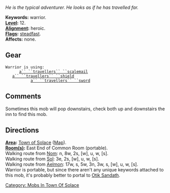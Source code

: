 *He is the typical adventurer. He looks as if he has travelled far.*

**Keywords:** warrior.  
**[Level](Level.md "wikilink"):** 12.  
**[Alignment](Alignment.md "wikilink"):** heroic.  
**[Flags](:Category:_Mob_Types.md "wikilink"):**
[steadfast](Sentinel_Mobs.md "wikilink").  
**Affects:** none.  

## Gear

`Warrior is using:`  
<worn on body>`      `[`a`` ``travellers`` ``scalemail`](Traveller's_Scalemail.md "wikilink")  
<held in offhand>`   `[`a`` ``travellers`` ``shield`](Traveller's_Shield.md "wikilink")  
<wielded>`           `[`a`` ``travellers`` ``sword`](Traveller's_Sword.md "wikilink")

## Comments

Sometimes this mob will pop downstairs, check both up and downstairs the
inn to find this mob.

## Directions

**[Area](:Category:_Areas.md "wikilink"):** [Town of
Solace](:Category:_Town_Of_Solace.md "wikilink")
([Map](Town_Of_Solace_Map.md "wikilink")).  
**[Room(s)](:Category:_Rooms.md "wikilink"):** East End of Common Room
(portable).  
Walking route from [Nom](Nom.md "wikilink"): n, 8w, 2s, \[w\], u, w,
\[s\].  
Walking route from [Sol](Sol.md "wikilink"): 3e, 2s, \[w\], u, w,
\[s\].  
Walking route from [Aelmon](Aelmon.md "wikilink"): 17w, s, 5w, 3n, 3w,
s, \[w\], u, w, \[s\].  
Warrior is portable, but since there aren't any unique keywords attached
to this mob, it's probably better to portal to [Otik
Sandath](Otik_Sandath "wikilink").

[Category: Mobs In Town Of
Solace](Category:_Mobs_In_Town_Of_Solace "wikilink")
